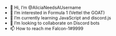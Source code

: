 - 👋 Hi, I’m @AliciaNeedsAUsername
- 👀 I’m interested in Formula 1 (Vettel the GOAT)
- 🌱 I’m currently learning JavaScript and discord.js
- 💞️ I’m looking to collaborate on Discord bots
- 📫 How to reach me Falcon-1#9999

<!---
AliciaNeedsAUsername/AliciaNeedsAUsername is a ✨ special ✨ repository because its `README.md` (this file) appears on your GitHub profile.
You can click the Preview link to take a look at your changes.
--->
